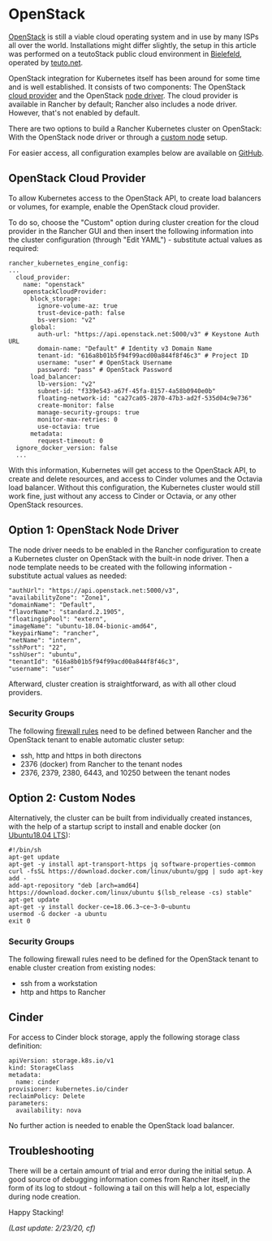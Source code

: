 # OpenStack

[OpenStack](https://www.openstack.org/) is still a viable cloud operating system and in use by many ISPs all over the world. Installations might differ slightly, the setup in this article was performed on a teutoStack public cloud environment in [Bielefeld](https://en.wikipedia.org/wiki/Bielefeld_Conspiracy), operated by [teuto.net](https://teuto.net/).

OpenStack integration for Kubernetes itself has been around for some time and is well established. It consists of two components: The OpenStack [cloud provider](https://rancher.com/docs/rancher/v2.x/en/cluster-provisioning/rke-clusters/options/cloud-providers/) and the OpenStack [node driver](https://rancher.com/docs/rancher/v2.x/en/admin-settings/drivers/node-drivers/). The cloud provider is available in Rancher by default; Rancher also includes a node driver. However, that's not enabled by default. 

There are two options to build a Rancher Kubernetes cluster on OpenStack: With the OpenStack node driver or through a [custom node](https://rancher.com/docs/rancher/v2.x/en/cluster-provisioning/rke-clusters/custom-nodes/) setup.

For easier access, all configuration examples below are available on [GitHub](https://github.com/chfrank-cgn/Rancher/tree/master/openstack).

## OpenStack Cloud Provider

To allow Kubernetes access to the OpenStack API, to create load balancers or volumes, for example, enable the OpenStack cloud provider.

To do so, choose the "Custom" option during cluster creation for the cloud provider in the Rancher GUI and then insert the following information into the cluster configuration (through "Edit YAML") - substitute actual values as required:

```
rancher_kubernetes_engine_config:
...
  cloud_provider:
    name: "openstack"
    openstackCloudProvider: 
      block_storage: 
        ignore-volume-az: true
        trust-device-path: false
        bs-version: "v2"
      global: 
        auth-url: "https://api.openstack.net:5000/v3" # Keystone Auth URL
        domain-name: "Default" # Identity v3 Domain Name
        tenant-id: "616a8b01b5f94f99acd00a844f8f46c3" # Project ID
        username: "user" # OpenStack Username
        password: "pass" # OpenStack Password
      load_balancer:
        lb-version: "v2"
        subnet-id: "f339e543-a67f-45fa-8157-4a58b0940e0b"
        floating-network-id: "ca27ca05-2870-47b3-ad2f-535d04c9e736"
        create-monitor: false
        manage-security-groups: true
        monitor-max-retries: 0
        use-octavia: true
      metadata: 
        request-timeout: 0
  ignore_docker_version: false
  ...
```

With this information, Kubernetes will get access to the OpenStack API, to create and delete resources, and access to Cinder volumes and the Octavia load balancer. Without this configuration, the Kubernetes cluster would still work fine, just without any access to Cinder or Octavia, or any other OpenStack resources.

## Option 1: OpenStack Node Driver

The node driver needs to be enabled in the Rancher configuration to create a Kubernetes cluster on OpenStack with the built-in node driver. Then a node template needs to be created with the following information - substitute actual values as needed:

```
"authUrl": "https://api.openstack.net:5000/v3",
"availabilityZone": "Zone1",
"domainName": "Default",
"flavorName": "standard.2.1905",
"floatingipPool": "extern",
"imageName": "ubuntu-18.04-bionic-amd64",
"keypairName": "rancher",
"netName": "intern",
"sshPort": "22",
"sshUser": "ubuntu",
"tenantId": "616a8b01b5f94f99acd00a844f8f46c3",
"username": "user"
```

Afterward, cluster creation is straightforward, as with all other cloud providers.

### Security Groups

The following [firewall rules](https://rancher.com/docs/rancher/v2.x/en/installation/requirements/ports/) need to be defined between Rancher and the OpenStack tenant to enable automatic cluster setup:

- ssh, http and https in both directons
- 2376 (docker) from Rancher to the tenant nodes
- 2376, 2379, 2380, 6443, and 10250 between the tenant nodes

## Option 2: Custom Nodes

Alternatively, the cluster can be built from individually created instances, with the help of a startup script to install and enable docker (on [Ubuntu18.04 LTS](https://ubuntu.com/download/server)):

```
#!/bin/sh
apt-get update
apt-get -y install apt-transport-https jq software-properties-common
curl -fsSL https://download.docker.com/linux/ubuntu/gpg | sudo apt-key add -
add-apt-repository "deb [arch=amd64] https://download.docker.com/linux/ubuntu $(lsb_release -cs) stable"
apt-get update
apt-get -y install docker-ce=18.06.3~ce~3-0~ubuntu
usermod -G docker -a ubuntu
exit 0
```

### Security Groups

The following firewall rules need to be defined for the OpenStack tenant to enable cluster creation from existing nodes:

- ssh from a workstation
- http and https to Rancher

## Cinder

For access to Cinder block storage, apply the following storage class definition:

```
apiVersion: storage.k8s.io/v1
kind: StorageClass
metadata:
  name: cinder
provisioner: kubernetes.io/cinder
reclaimPolicy: Delete
parameters:
  availability: nova
```

No further action is needed to enable the OpenStack load balancer.

## Troubleshooting

There will be a certain amount of trial and error during the initial setup. A good source of debugging information comes from Rancher itself, in the form of its log to stdout - following a tail on this will help a lot, especially during node creation.

Happy Stacking!

*(Last update: 2/23/20, cf)*
